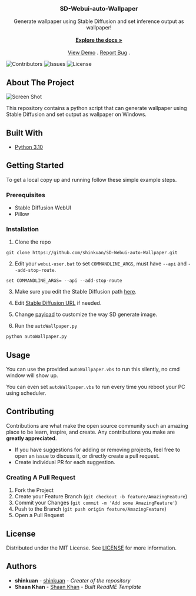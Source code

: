 <br/>
<p align="center">
  <h3 align="center">SD-Webui-auto-Wallpaper</h3>

  <p align="center">
    Generate wallpaper using Stable Diffusion and set inference output as wallpaper!
    <br/>
    <br/>
    <a href="https://github.com/shinkuan/SD-Webui-auto-Wallpaper"><strong>Explore the docs »</strong></a>
    <br/>
    <br/>
    <a href="https://github.com/shinkuan/SD-Webui-auto-Wallpaper">View Demo</a>
    .
    <a href="https://github.com/shinkuan/SD-Webui-auto-Wallpaper/issues">Report Bug</a>
    .
  </p>
</p>

![Contributors](https://img.shields.io/github/contributors/shinkuan/SD-Webui-auto-Wallpaper?color=dark-green) ![Issues](https://img.shields.io/github/issues/shinkuan/SD-Webui-auto-Wallpaper) ![License](https://img.shields.io/github/license/shinkuan/SD-Webui-auto-Wallpaper) 

## About The Project

![Screen Shot](https://i.imgur.com/EXTXDkj.png)

This repository contains a python script that can generate wallpaper using Stable Diffusion and set output as wallpaper on Windows.

## Built With



* [Python 3.10](https://www.python.org/)

## Getting Started

To get a local copy up and running follow these simple example steps.

### Prerequisites

* Stable Diffusion WebUI
* Pillow

### Installation

1. Clone the repo

```
git clone https://github.com/shinkuan/SD-Webui-auto-Wallpaper.git
```

2. Edit your `webui-user.bat` to set `COMMANDLINE_ARGS`, must have `--api` and `--add-stop-route`.

```
set COMMANDLINE_ARGS= --api --add-stop-route
```

3. Make sure you edit the Stable Diffusion path [here](https://github.com/shinkuan/SD-Webui-auto-Wallpaper/blob/38a547de93a0c2bcdbdebc1ff05e031dfcc5be3e/autoWallpaper.py#L13).

4. Edit [Stable Diffusion URL](https://github.com/shinkuan/SD-Webui-auto-Wallpaper/blob/38a547de93a0c2bcdbdebc1ff05e031dfcc5be3e/autoWallpaper.py#L19) if needed.

5. Change [payload](https://github.com/shinkuan/SD-Webui-auto-Wallpaper/blob/38a547de93a0c2bcdbdebc1ff05e031dfcc5be3e/autoWallpaper.py#L20) to customize the way SD generate image.
  
6. Run the `autoWallpaper.py`

```sh
python autoWallpaper.py
```


## Usage

You can use the provided `autoWallpaper.vbs` to run this silently, no cmd window will show up.

You can even set `autoWallpaper.vbs` to run every time you reboot your PC using scheduler.

## Contributing

Contributions are what make the open source community such an amazing place to be learn, inspire, and create. Any contributions you make are __greatly appreciated__.

* If you have suggestions for adding or removing projects, feel free to open an issue to discuss it, or directly create a pull request.
* Create individual PR for each suggestion.

### Creating A Pull Request

1. Fork the Project
2. Create your Feature Branch (`git checkout -b feature/AmazingFeature`)
3. Commit your Changes (`git commit -m 'Add some AmazingFeature'`)
4. Push to the Branch (`git push origin feature/AmazingFeature`)
5. Open a Pull Request

## License

Distributed under the MIT License. See [LICENSE](https://github.com/shinkuan/SD-Webui-auto-Wallpaper/blob/main/LICENSE.md) for more information.

## Authors

* **shinkuan** - [shinkuan](https://github.com/shinkuan/) - *Creater of the repository*
* **Shaan Khan** - [Shaan Khan](https://github.com/ShaanCoding/) - *Built ReadME Template*

